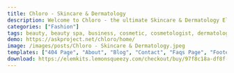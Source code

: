 ```yaml
---
title: Chloro - Skincare & Dermatology
description: Welcome to Chloro - the ultimate Skincare & Dermatology Elementor Template Kit. Dive into effortless design with our comprehensive package. Expertly tailored, this kit offers customizable templates to seamlessly showcase your skincare services online. Highlight treatments, share skincare tips, and captivate your audience interactively. Chloro unlocks boundless design potential, harnessing Elementor's user-friendly interface. Elevate your skincare clinic's website with Chloro, where modern design blends with intuitive functionality. Embark on a journey of creativity and professionalism - secure your Chloro Template Kit today.
categories: ["Fashion"]
tags: beauty, beauty spa, business, cosmetic, cosmetologist, dermatology, face, green, makeup, modern, salon, skin, skincare
demo: https://askproject.net/chloro/home/
image: /images/posts/Chloro - Skincare & Dermatology.jpeg
templates: ["404 Page", "About", "Blog", "Contact", "Faqs Page", "Footer", "Form Contact", "Form Membership", "Form Newsletter", "Global", "Header Offcanvas", "Header", "Home", "Membership", "Service Details", "Services", "Single Post", "Team", "Testimonials"]
download: https://elemkits.lemonsqueezy.com/checkout/buy/97f8c18a-df8f-4f16-a6c6-b5c6102bae5f
---
```

